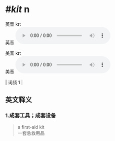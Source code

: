 # ***\#kit*** n
英音 kɪt  
英音
<audio src="./media/kit1_AAC.aac" controls="controls"></audio>

美音 kɪt  
美音
<audio src="./media/kit2_AAC.aac" controls="controls"></audio>



| 词频 1 |  

英文释义
---
### 1.**成套工具；成套设备**  

 > a first-aid kit  
 > 一套急救用品    


